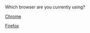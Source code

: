 Which browser are you currently using?

[Chrome](./audioIssue/chrome/index.md)

[Firefox](./audioIssue/firefox/index.md)
